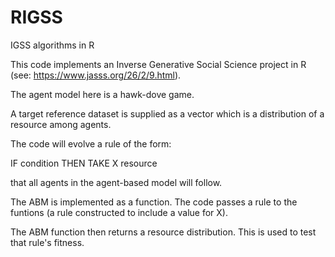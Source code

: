 # RIGSS
IGSS algorithms in R


This code implements an Inverse Generative Social Science project in R (see: https://www.jasss.org/26/2/9.html).

The agent model here is a hawk-dove game.

A target reference dataset is supplied as a vector which is a distribution of a resource among agents.

The code will evolve a rule of the form:

IF condition THEN TAKE X resource

that all agents in the agent-based model will follow.

The ABM is implemented as a function. The code passes a rule to the funtions (a rule constructed to include a value for X).

The ABM function then returns a resource distribution. This is used to test that rule's fitness.
